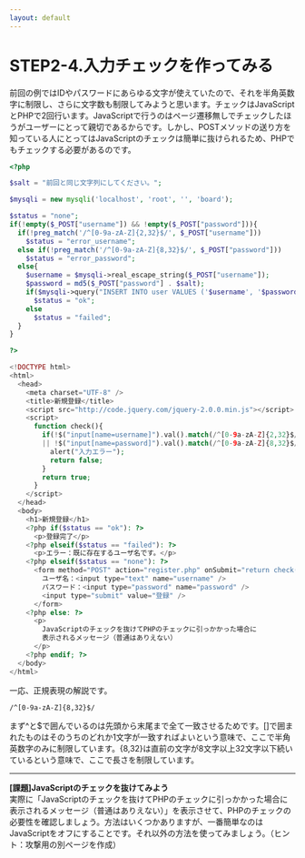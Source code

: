 ```yaml
---
layout: default
---
```

# STEP2-4.入力チェックを作ってみる

前回の例ではIDやパスワードにあらゆる文字が使えていたので、それを半角英数字に制限し、さらに文字数も制限してみようと思います。チェックはJavaScriptとPHPで2回行います。JavaScriptで行うのはページ遷移無しでチェックしたほうがユーザーにとって親切であるからです。しかし、POSTメソッドの送り方を知っている人にとってはJavaScriptのチェックは簡単に抜けられるため、PHPでもチェックする必要があるのです。

```php
<?php

$salt = "前回と同じ文字列にしてください。";

$mysqli = new mysqli('localhost', 'root', '', 'board');

$status = "none";
if(!empty($_POST["username"]) && !empty($_POST["password"])){
  if(!preg_match('/^[0-9a-zA-Z]{2,32}$/', $_POST["username"]))
    $status = "error_username";
  else if(!preg_match('/^[0-9a-zA-Z]{8,32}$/', $_POST["password"]))
    $status = "error_password";
  else{
    $username = $mysqli->real_escape_string($_POST["username"]);
    $password = md5($_POST["password"] . $salt);
    if($mysqli->query("INSERT INTO user VALUES ('$username', '$password')"))
      $status = "ok";
    else
      $status = "failed";
  }
}

?>

<!DOCTYPE html>
<html>
  <head>
    <meta charset="UTF-8" />
    <title>新規登録</title>
    <script src="http://code.jquery.com/jquery-2.0.0.min.js"></script>
    <script>
      function check(){
        if(!$("input[name=username]").val().match(/^[0-9a-zA-Z]{2,32}$/)
        || !$("input[name=password]").val().match(/^[0-9a-zA-Z]{8,32}$/)){
          alert("入力エラー");
          return false;
        }
        return true;
      }
    </script>
  </head>
  <body>
    <h1>新規登録</h1>
    <?php if($status == "ok"): ?>
      <p>登録完了</p>
    <?php elseif($status == "failed"): ?>
      <p>エラー：既に存在するユーザ名です。</p>
    <?php elseif($status == "none"): ?>
      <form method="POST" action="register.php" onSubmit="return check()">
        ユーザ名：<input type="text" name="username" />
        パスワード：<input type="password" name="password" />
        <input type="submit" value="登録" />
      </form>
    <?php else: ?>
      <p>
        JavaScriptのチェックを抜けてPHPのチェックに引っかかった場合に
        表示されるメッセージ（普通はありえない）
      </p>
    <?php endif; ?>
  </body>
</html>
```
一応、正規表現の解説です。

    /^[0-9a-zA-Z]{8,32}$/

まず^と$で囲んでいるのは先頭から末尾まで全て一致させるためです。[]で囲まれたものはそのうちのどれか1文字が一致すればよいという意味で、ここで半角英数字のみに制限しています。{8,32}は直前の文字が8文字以上32文字以下続いているという意味で、ここで長さを制限しています。

***

**[課題]JavaScriptのチェックを抜けてみよう**  
実際に「JavaScriptのチェックを抜けてPHPのチェックに引っかかった場合に表示されるメッセージ（普通はありえない）」を表示させて、PHPのチェックの必要性を確認しましょう。方法はいくつかありますが、一番簡単なのはJavaScriptをオフにすることです。それ以外の方法を使ってみましょう。（ヒント：攻撃用の別ページを作成）